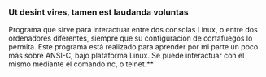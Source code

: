 

###          **Ut desint vires, tamen est laudanda voluntas**                 

Programa que sirve para interactuar entre dos consolas Linux, o entre dos ordenadores 
diferentes, siempre que su configuración de cortafuegos lo permita. Este programa está 
realizado para aprender por mi parte un poco más sobre ANSI-C, bajo plataforma Linux.
Se puede interactuar con el mismo mediante el comando nc, o telnet.**